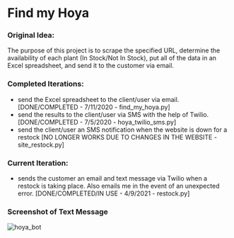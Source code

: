 # Find my Hoya

### Original Idea:
The purpose of this project is to scrape the specified URL, determine the availability of each plant (In Stock/Not In Stock), put all of the data in an Excel spreadsheet, and send it to the customer via email. 

### Completed Iterations:
- send the Excel spreadsheet to the client/user via email. [DONE/COMPLETED - 7/11/2020 - find_my_hoya.py]
- send the results to the client/user via SMS with the help of Twilio. [DONE/COMPLETED - 7/5/2020 - hoya_twilio_sms.py]
- send the client/user an SMS notification when the website is down for a restock [NO LONGER WORKS DUE TO CHANGES IN THE WEBSITE - site_restock.py] 

### Current Iteration:
- sends the customer an email and text message via Twilio when a restock is taking place. Also emails me in the event of an unexpected error. [DONE/COMPLETED/IN USE - 4/9/2021 - restock.py]

### Screenshot of Text Message
![hoya_bot](https://user-images.githubusercontent.com/25853747/120083428-83d2b000-c07d-11eb-842e-8a656a303a0b.jpg)
